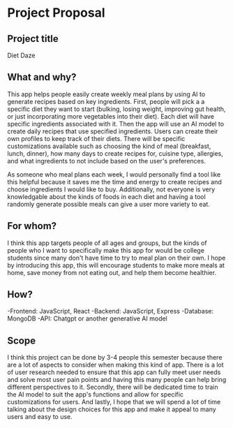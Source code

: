 # Project Proposal

## Project title
Diet Daze

## What and why?
This app helps people easily create weekly meal plans by using AI to generate recipes based on key ingredients. First, people will pick a a specific diet they want to start (bulking, losing weight, improving gut health, or just incorporating more vegetables into their diet). Each diet will have specific ingredients associated with it. Then the app will use an AI model to create daily recipes that use specified ingredients. Users can create their own profiles to keep track of their diets. There will be specific customizations available such as choosing the kind of meal (breakfast, lunch, dinner), how many days to create recipes for, cuisine type, allergies, and what ingredients to not include based on the user's preferences. 

As someone who meal plans each week, I would personally find a tool like this helpful because it saves me the time and energy to create recipes and choose ingredients I would like to buy. Additionally, not everyone is very knowledgable about the kinds of foods in each diet and having a tool randomly generate possible meals can give a user more variety to eat. 

## For whom?
I think this app targets people of all ages and groups, but the kinds of people who I want to specifically make this app for would be college students since many don't have time to try to meal plan on their own. I hope by introducing this app, this will encourage students to make more meals at home, save money from not eating out, and help them become healthier. 

## How?
-Frontend: JavaScript, React
-Backend: JavaScript, Express
-Database: MongoDB
-API: Chatgpt or another generative AI model

## Scope
I think this project can be done by 3-4 people this semester because there are a lot of aspects to consider when making this kind of app. There is a lot of user research needed to ensure that this app can fully meet user needs and solve most user pain points and having this many people can help bring different perspectives to it. Secondly, there will be dedicated time to train the AI model to suit the app's functions and allow for specific customizations for users. And lastly, I hope that we will spend a lot of time talking about the design choices for this app and make it appeal to many users and easy to use.  